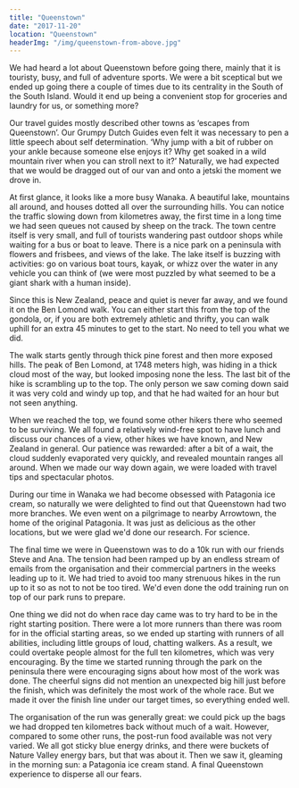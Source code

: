 ```yaml
---
title: "Queenstown"
date: "2017-11-20"
location: "Queenstown"
headerImg: "/img/queenstown-from-above.jpg"
---
```


We had heard a lot about Queenstown before going there, mainly that it is touristy, busy, and full of adventure sports. We were a bit sceptical but we ended up going there a couple of times due to its centrality in the South of the South Island. Would it end up being a convenient stop for groceries and laundry for us, or something more?

Our travel guides mostly described other towns as ‘escapes from Queenstown’. Our Grumpy Dutch Guides even felt it was necessary to pen a little speech about self determination. ‘Why jump with a bit of rubber on your ankle because someone else enjoys it? Why get soaked in a wild mountain river when you can stroll next to it?’ Naturally, we had expected that we would be dragged out of our van and onto a jetski the moment we drove in.

At first glance, it looks like a more busy Wanaka. A beautiful lake, mountains all around, and houses dotted all over the surrounding hills. You can notice the traffic slowing down from kilometres away, the first time in a long time we had seen queues not caused by sheep on the track. The town centre itself is very small, and full of tourists wandering past outdoor shops while waiting for a bus or boat to leave. There is a nice park on a peninsula with flowers and frisbees, and views of the lake. The lake itself is buzzing with activities: go on various boat tours, kayak, or whizz over the water in any vehicle you can think of (we were most puzzled by what seemed to be a giant shark with a human inside).

Since this is New Zealand, peace and quiet is never far away, and we found it on the Ben Lomond walk. You can either start this from the top of the gondola, or, if you are both extremely athletic and thrifty, you can walk uphill for an extra 45 minutes to get to the start. No need to tell you what we did. 

The walk starts gently through thick pine forest and then more exposed hills. The peak of Ben Lomond, at 1748 meters high, was hiding in a thick cloud most of the way, but looked imposing none the less.  The last bit of the hike is scrambling up to the top. The only person we saw coming down said it was very cold and windy up top, and that he had waited for an hour but not seen anything.

<div><photo url="/img/ben-lomond-dina-cloud.jpg" caption="The peak was completely in cloud on the Queenstown side"></photo></div>

When we reached the top, we found some other hikers there who seemed to be surviving. We all found a relatively wind-free spot to have lunch and discuss our chances of a view, other hikes we have known, and New Zealand in general. Our patience was rewarded: after a bit of a wait, the cloud suddenly evaporated very quickly, and revealed mountain ranges all around. When we made our way down again, we were loaded with travel tips and spectacular photos.

During our time in Wanaka we had become obsessed with Patagonia ice cream, so naturally we were delighted to find out that Queenstown had two more branches. We even went on a pilgrimage to nearby Arrowtown, the home of the original Patagonia. It was just as delicious as the other locations, but we were glad we'd done our research. For science.

<div><photo url="/img/ben-lomond-dina.jpg" fullwidth="true"></photo></div>

The final time we were in Queenstown was to do a 10k run with our friends Steve and Ana. The tension had been ramped up by an endless stream of emails from the organisation and their commercial partners in the weeks leading up to it. We had tried to avoid too many strenuous hikes in the run up to it so as not to not be too tired. We'd even done the odd training run on top of our park runs to prepare. 

One thing we did not do when race day came was to try hard to be in the right starting position. There were a lot more runners than there was room for in the official starting areas, so we ended up starting with runners of all abilities, including little groups of loud, chatting walkers. As a result, we could overtake people almost for the full ten kilometres, which was very encouraging. By the time we started running through the park on the peninsula there were encouraging signs about how most of the work was done. The cheerful signs did not mention an unexpected big hill just before the finish, which was definitely the most work of the whole race. But we made it over the finish line under our target times, so everything ended well.

<div><map route="/route/queenstown-10k.json" type="article" layer="terrain" caption="The route of the Queenstown 10k, along the shores of Lake Wakatipu"></map></div>

The organisation of the run was generally great: we could pick up the bags we had dropped ten kilometres back without much of a wait. However, compared to some other runs, the post-run food available was not very varied. We all got sticky blue energy drinks, and there were buckets of Nature Valley energy bars, but that was about it. Then we saw it, gleaming in the morning sun: a Patagonia ice cream stand. A final Queenstown experience to disperse all our fears.